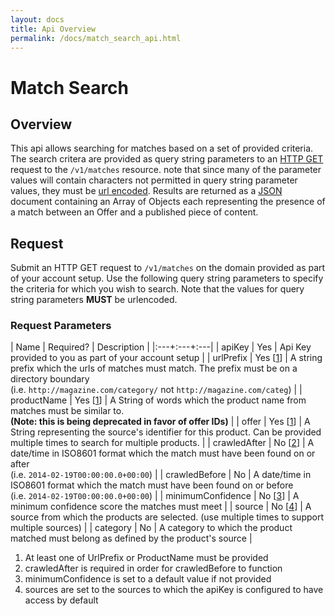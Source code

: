 ```yaml
---
layout: docs
title: Api Overview
permalink: /docs/match_search_api.html
---
```


# Match Search

## Overview

This api allows searching for matches based on a set of provided criteria. The search critera are provided as query
string parameters to an [HTTP GET](http://tools.ietf.org/html/rfc2616#section-9.3) request to the `/v1/matches`
resource. note that since many of the parameter values will contain characters not permitted in query string parameter
values, they must be [url encoded](http://tools.ietf.org/html/rfc3986#section-2.1). Results are returned as a
[JSON](http://tools.ietf.org/html/rfc7159) document containing an Array of Objects each representing the presence of a
match between an Offer and a published piece of content.

## Request

Submit an HTTP GET request to `/v1/matches` on the domain provided as part of your account setup. Use the following
query string parameters to specify the criteria for which you wish to search. Note that the values for query string
parameters **MUST** be urlencoded.

### Request Parameters

| Name | Required? | Description |
|:---+:---+:---|
| apiKey | Yes | Api Key provided to you as part of your account setup |
| urlPrefix | Yes &#91;[1](#reqParam1)&#93; | A string prefix which the urls of matches must match. The prefix must be on a directory boundary<br>(i.e. `http://magazine.com/category/` not `http://magazine.com/categ`) |
| productName | Yes &#91;[1](#reqParam1)&#93; | A String of words which the product name from matches must be similar to.<br>**(Note: this is being deprecated in favor of offer IDs)** |
| offer | Yes &#91;[1](#reqParam1)&#93; | A String representing the source's identifier for this product. Can be provided multiple times to search for multiple products. |
| crawledAfter | No &#91;[2](#reqParam2)&#93; | A date/time in ISO8601 format which the match must have been found on or after<br>(i.e. `2014-02-19T00:00:00.0+00:00`) |
| crawledBefore | No | A date/time in ISO8601 format which the match must have been found on or before<br>(i.e. `2014-02-19T00:00:00.0+00:00`) |
| minimumConfidence | No &#91;[3](#reqParam3)&#93; | A minimum confidence score the matches must meet |
| source | No &#91;[4](#reqParam4)&#93; | A source from which the products are selected. (use multiple times to support multiple sources) |
| category | No | A category to which the product matched must belong as defined by the product's source |

1. At least one of UrlPrefix or ProductName must be provided<a name="reqParam1"> </a>
2. crawledAfter is required in order for crawledBefore to function<a name="reqParam2"> </a>
3. minimumConfidence is set to a default value if not provided<a name="reqParam3"> </a>
4. sources are set to the sources to which the apiKey is configured to have access by default<a name="reqParam4"> </a>